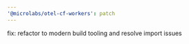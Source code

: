 ```yaml
---
'@microlabs/otel-cf-workers': patch
---
```


fix: refactor to modern build tooling and resolve import issues
